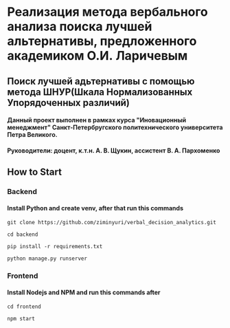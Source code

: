 # Реализация метода вербального анализа поиска лучшей альтернативы, предложенного академиком О.И. Ларичевым 
## Поиск лучшей адьтернативы с помощью метода ШНУР(Шкала Нормализованных Упорядоченных различий)
#### Данный проект выполнен в рамках курса "Иновационный менеджмент" Санкт-Петербругского политехнического университета Петра Великого.
#### Руководители: доцент, к.т.н. А. В. Щукин, ассистент В. А. Пархоменко

## How to Start
### Backend
#### Install Python and create venv, after that run this commands
`git clone https://github.com/ziminyuri/verbal_decision_analytics.git`

`cd backend`

`pip install -r requirements.txt`

`python manage.py runserver`

### Frontend
#### Install Nodejs and NPM and run this commands after
`cd frontend`

`npm start`



